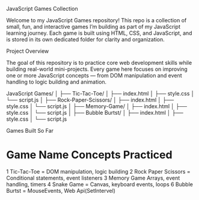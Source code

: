 JavaScript Games Collection

Welcome to my JavaScript Games repository!
This repo is a collection of small, fun, and interactive games I’m building as part of my JavaScript learning journey. Each game is built using HTML, CSS, and JavaScript, and is stored in its own dedicated folder for clarity and organization.

Project Overview

The goal of this repository is to practice core web development skills while building real-world mini-projects.
Every game here focuses on improving one or more JavaScript concepts — from DOM manipulation and event handling to logic building and animation.

JavaScript Games/
│
├── Tic-Tac-Toe/
│   ├── index.html
│   ├── style.css
│   └── script.js
│
├── Rock-Paper-Scissors/
│   ├── index.html
│   ├── style.css
│   └── script.js
│
├── Memory-Game/
│   ├── index.html
│   ├── style.css
│   └── script.js
│
├── Bubble Burtst/
│   ├── index.html
│   ├── style.css
│   └── script.js


Games Built So Far
#	Game Name	Concepts Practiced
1	Tic-Tac-Toe =	DOM manipulation, logic building
2	Rock Paper Scissors =	Conditional statements, event listeners
3	Memory Game	Arrays, event handling, timers
4	Snake Game =	Canvas, keyboard events, loops
6 Bubble Burtst = MouseEvents, Web Api(SetIntervel)